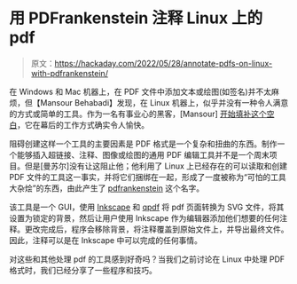 # 用 PDFrankenstein 注释 Linux 上的 pdf

> 原文：<https://hackaday.com/2022/05/28/annotate-pdfs-on-linux-with-pdfrankenstein/>

在 Windows 和 Mac 机器上，在 PDF 文件中添加文本或绘图(如签名)并不太麻烦，但【Mansour Behabadi】发现，在 Linux 机器上，似乎并没有一种令人满意的方式或简单的工具。作为一名有事业心的黑客，[Mansour] [开始填补这个空白](https://blog.oxplot.com/annotate-pdfs-on-linux/)，它在幕后的工作方式确实令人愉快。

阻碍创建这样一个工具的主要因素是 PDF 格式是一个复杂和扭曲的东西。制作一个能够插入超链接、注释、图像或绘图的通用 PDF 编辑工具并不是一个周末项目。但是[曼苏尔]没有让这阻止他；他利用了 Linux 上已经存在的可以读取和创建 PDF 文件的工具这一事实，并将它们捆绑在一起，形成了一度被称为“可怕的工具大杂烩”的东西，由此产生了 [pdfrankenstein](https://github.com/oxplot/pdfrankenstein) 这个名字。

该工具是一个 GUI，使用 [Inkscape](https://inkscape.org/) 和 [qpdf](https://github.com/qpdf/qpdf) 将 pdf 页面转换为 SVG 文件，将其设置为锁定的背景，然后让用户使用 Inkscape 作为编辑器添加他们想要的任何注释。更改完成后，程序会移除背景，将注释覆盖到原始文件上，并导出最终文件。因此，注释可以是在 Inkscape 中可以完成的任何事情。

对这些和其他处理 pdf 的工具感到好奇吗？当我们之前讨论在 Linux 中处理 PDF 格式时，我们已经分享了一些程序和技巧。